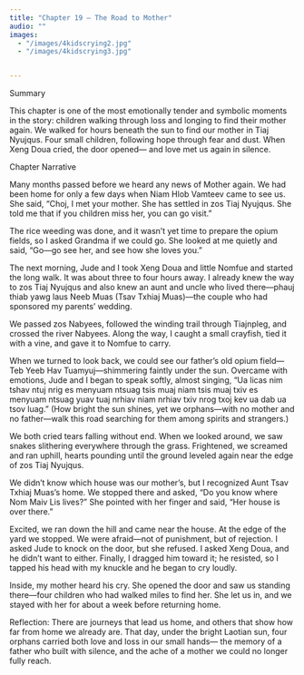 ```yaml
---
title: "Chapter 19 — The Road to Mother"
audio: ""
images:
  - "/images/4kidscrying2.jpg"
  - "/images/4kidscrying3.jpg"


---
```


Summary

This chapter is one of the most emotionally tender and symbolic moments in the story: children walking through loss and longing to find their mother again. We walked for hours beneath the sun to find our mother in Tiaj Nyujqus. Four small children, following hope through fear and dust. When Xeng Doua cried, the door opened— and love met us again in silence.

Chapter Narrative

Many months passed before we heard any news of Mother again. We had been home for only a few days when Niam Hlob Vamteev came to see us. She said, “Choj, I met your mother. She has settled in zos Tiaj Nyujqus. She told me that if you children miss her, you can go visit.”

The rice weeding was done, and it wasn’t yet time to prepare the opium fields, so I asked Grandma if we could go. She looked at me quietly and said, “Go—go see her, and see how she loves you.”

The next morning, Jude and I took Xeng Doua and little Nomfue and started the long walk. It was about three to four hours away. I already knew the way to zos Tiaj Nyujqus and also knew an aunt and uncle who lived there—phauj thiab yawg laus Neeb Muas (Tsav Txhiaj Muas)—the couple who had sponsored my parents’ wedding.

We passed zos Nabyees, followed the winding trail through Tiajnpleg, and crossed the river Nabyees. Along the way, I caught a small crayfish, tied it with a vine, and gave it to Nomfue to carry. 

When we turned to look back, we could see our father’s old opium field—Teb Yeeb Hav Tuamyuj—shimmering faintly under the sun. Overcame with emotions, Jude and I began to speak softly, almost singing, “Ua licas nim tshav ntuj nrig es menyuam ntsuag tsis muaj niam tsis muaj txiv es menyuam ntsuag yuav tuaj nrhiav niam nrhiav txiv nrog txoj kev ua dab ua tsov luag.” (How bright the sun shines, yet we orphans—with no mother and no father—walk this road searching for them among spirits and strangers.)

We both cried tears falling without end. When we looked around, we saw snakes slithering everywhere through the grass. Frightened, we screamed and ran uphill, hearts pounding until the ground leveled again near the edge of zos Tiaj Nyujqus.

We didn’t know which house was our mother’s, but I recognized Aunt Tsav Txhiaj Muas’s home. We stopped there and asked, “Do you know where Nom Maiv Lis lives?” She pointed with her finger and said, “Her house is over there.”

Excited, we ran down the hill and came near the house. At the edge of the yard we stopped. We were afraid—not of punishment, but of rejection. I asked Jude to knock on the door, but she refused. I asked Xeng Doua, and he didn’t want to either. Finally, I dragged him toward it; he resisted, so I tapped his head with my knuckle and he began to cry loudly.  

Inside, my mother heard his cry. She opened the door and saw us standing there—four children who had walked miles to find her. She let us in, and we stayed with her for about a week before returning home.

Reflection:
There are journeys that lead us home, and others that show how far from home we already are. That day, under the bright Laotian sun, four orphans carried both love and loss in our small hands— the memory of a father who built with silence, and the ache of a mother we could no longer fully reach.